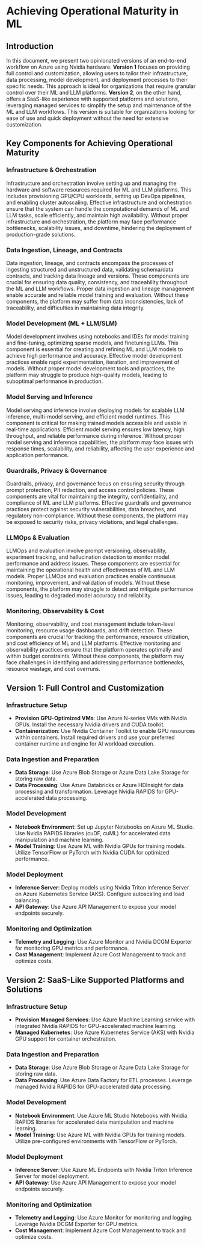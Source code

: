 # Achieving Operational Maturity in ML

## Introduction

In this document, we present two opinionated versions of an end-to-end workflow on Azure using Nvidia hardware. **Version 1** focuses on providing full control and customization, allowing users to tailor their infrastructure, data processing, model development, and deployment processes to their specific needs. This approach is ideal for organizations that require granular control over their ML and LLM platforms. **Version 2**, on the other hand, offers a SaaS-like experience with supported platforms and solutions, leveraging managed services to simplify the setup and maintenance of the ML and LLM workflows. This version is suitable for organizations looking for ease of use and quick deployment without the need for extensive customization.

## Key Components for Achieving Operational Maturity

### Infrastructure & Orchestration
Infrastructure and orchestration involve setting up and managing the hardware and software resources required for ML and LLM platforms. This includes provisioning GPU/CPU workloads, setting up DevOps pipelines, and enabling cluster autoscaling. Effective infrastructure and orchestration ensure that the system can handle the computational demands of ML and LLM tasks, scale efficiently, and maintain high availability. Without proper infrastructure and orchestration, the platform may face performance bottlenecks, scalability issues, and downtime, hindering the deployment of production-grade solutions.

### Data Ingestion, Lineage, and Contracts
Data ingestion, lineage, and contracts encompass the processes of ingesting structured and unstructured data, validating schema/data contracts, and tracking data lineage and versions. These components are crucial for ensuring data quality, consistency, and traceability throughout the ML and LLM workflows. Proper data ingestion and lineage management enable accurate and reliable model training and evaluation. Without these components, the platform may suffer from data inconsistencies, lack of traceability, and difficulties in maintaining data integrity.

### Model Development (ML + LLM/SLM)
Model development involves using notebooks and IDEs for model training and fine-tuning, optimizing sparse models, and finetuning LLMs. This component is essential for creating and refining ML and LLM models to achieve high performance and accuracy. Effective model development practices enable rapid experimentation, iteration, and improvement of models. Without proper model development tools and practices, the platform may struggle to produce high-quality models, leading to suboptimal performance in production.

### Model Serving and Inference
Model serving and inference involve deploying models for scalable LLM inference, multi-model serving, and efficient model runtimes. This component is critical for making trained models accessible and usable in real-time applications. Efficient model serving ensures low latency, high throughput, and reliable performance during inference. Without proper model serving and inference capabilities, the platform may face issues with response times, scalability, and reliability, affecting the user experience and application performance.

### Guardrails, Privacy & Governance
Guardrails, privacy, and governance focus on ensuring security through prompt protection, PII redaction, and access control policies. These components are vital for maintaining the integrity, confidentiality, and compliance of ML and LLM platforms. Effective guardrails and governance practices protect against security vulnerabilities, data breaches, and regulatory non-compliance. Without these components, the platform may be exposed to security risks, privacy violations, and legal challenges.

### LLMOps & Evaluation
LLMOps and evaluation involve prompt versioning, observability, experiment tracking, and hallucination detection to monitor model performance and address issues. These components are essential for maintaining the operational health and effectiveness of ML and LLM models. Proper LLMOps and evaluation practices enable continuous monitoring, improvement, and validation of models. Without these components, the platform may struggle to detect and mitigate performance issues, leading to degraded model accuracy and reliability.

### Monitoring, Observability & Cost
Monitoring, observability, and cost management include token-level monitoring, resource usage dashboards, and drift detection. These components are crucial for tracking the performance, resource utilization, and cost efficiency of ML and LLM platforms. Effective monitoring and observability practices ensure that the platform operates optimally and within budget constraints. Without these components, the platform may face challenges in identifying and addressing performance bottlenecks, resource wastage, and cost overruns.

## Version 1: Full Control and Customization

### Infrastructure Setup
- **Provision GPU-Optimized VMs**: Use Azure N-series VMs with Nvidia GPUs. Install the necessary Nvidia drivers and CUDA toolkit.
- **Containerization**: Use Nvidia Container Toolkit to enable GPU resources within containers. Install required drivers and use your preferred container runtime and engine for AI workload execution.

### Data Ingestion and Preparation
- **Data Storage**: Use Azure Blob Storage or Azure Data Lake Storage for storing raw data.
- **Data Processing**: Use Azure Databricks or Azure HDInsight for data processing and transformation. Leverage Nvidia RAPIDS for GPU-accelerated data processing.

### Model Development
- **Notebook Environment**: Set up Jupyter Notebooks on Azure ML Studio. Use Nvidia RAPIDS libraries (cuDF, cuML) for accelerated data manipulation and machine learning.
- **Model Training**: Use Azure ML with Nvidia GPUs for training models. Utilize TensorFlow or PyTorch with Nvidia CUDA for optimized performance.

### Model Deployment
- **Inference Server**: Deploy models using Nvidia Triton Inference Server on Azure Kubernetes Service (AKS). Configure autoscaling and load balancing.
- **API Gateway**: Use Azure API Management to expose your model endpoints securely.

### Monitoring and Optimization
- **Telemetry and Logging**: Use Azure Monitor and Nvidia DCGM Exporter for monitoring GPU metrics and performance.
- **Cost Management**: Implement Azure Cost Management to track and optimize costs.

## Version 2: SaaS-Like Supported Platforms and Solutions

### Infrastructure Setup
- **Provision Managed Services**: Use Azure Machine Learning service with integrated Nvidia RAPIDS for GPU-accelerated machine learning.
- **Managed Kubernetes**: Use Azure Kubernetes Service (AKS) with Nvidia GPU support for container orchestration.

### Data Ingestion and Preparation
- **Data Storage**: Use Azure Blob Storage or Azure Data Lake Storage for storing raw data.
- **Data Processing**: Use Azure Data Factory for ETL processes. Leverage managed Nvidia RAPIDS for GPU-accelerated data processing.

### Model Development
- **Notebook Environment**: Use Azure ML Studio Notebooks with Nvidia RAPIDS libraries for accelerated data manipulation and machine learning.
- **Model Training**: Use Azure ML with Nvidia GPUs for training models. Utilize pre-configured environments with TensorFlow or PyTorch.

### Model Deployment
- **Inference Server**: Use Azure ML Endpoints with Nvidia Triton Inference Server for model deployment.
- **API Gateway**: Use Azure API Management to expose your model endpoints securely.

### Monitoring and Optimization
- **Telemetry and Logging**: Use Azure Monitor for monitoring and logging. Leverage Nvidia DCGM Exporter for GPU metrics.
- **Cost Management**: Implement Azure Cost Management to track and optimize costs.
